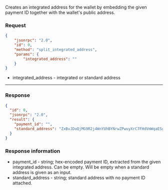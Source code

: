 Creates an integrated address for the wallet by embedding the given payment ID together with the wallet's public address.

### Request

```json
{
	"jsonrpc": "2.0",
	"id": 0,
	"method": "split_integrated_address",
	"params": {
		"integrated_address": ""
	}
}
```

- integrated_address - integrated or standard address

---

### Response

```json
{
  "id": 0,
  "jsonrpc": "2.0",
  "result": {
    "payment_id": "",
    "standard_address": "ZxBvJDuQjMG9R2j4WnYUhBYNrwZPwuyXrC7FHdVmWqaESgowDvgfWtiXeNGu8Px9B24pkmjsA39fzSSiEQG1ekB225ZnrMTBp"
  }
}
```

### Response information

- payment_id - string; hex-encoded payment ID, extracted from the given integrated address. Can be empty. Will be empty when a standard address is given as an input.
- standard_address - string; standard address with no payment ID attached.
